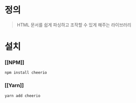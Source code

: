# 정의

>HTML 문서를 쉽게 파싱하고 조작할 수 있게 해주는 라이브러리

# 설치
### [[NPM]]
```bash
npm install cheerio
```
### [[Yarn]]
```bash
yarn add cheerio
```